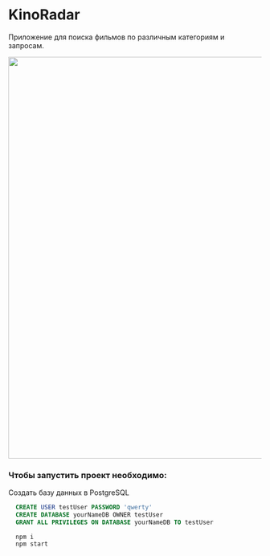 # KinoRadar
Приложение для поиска фильмов по различным категориям и запросам.

<img src="https://i.imgur.com/Y0Zxlyi.gif" width="800px"/>

### Чтобы запустить проект необходимо: 

Cоздать базу данных в PostgreSQL

```sql
  CREATE USER testUser PASSWORD 'qwerty'
  CREATE DATABASE yourNameDB OWNER testUser
  GRANT ALL PRIVILEGES ON DATABASE yourNameDB TO testUser
```
```npm
  npm i 
  npm start
